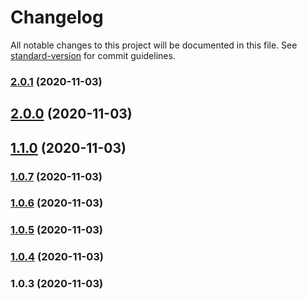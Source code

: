 # Changelog

All notable changes to this project will be documented in this file. See [standard-version](https://github.com/conventional-changelog/standard-version) for commit guidelines.

### [2.0.1](https://gitee.com/lelewj/ddc-cli/compare/v2.0.0...v2.0.1) (2020-11-03)

## [2.0.0](https://gitee.com/lelewj/ddc-cli/compare/v1.1.0...v2.0.0) (2020-11-03)

## [1.1.0](https://gitee.com/lelewj/ddc-cli/compare/v1.0.7...v1.1.0) (2020-11-03)

### [1.0.7](https://gitee.com/lelewj/ddc-cli/compare/v1.0.6...v1.0.7) (2020-11-03)

### [1.0.6](https://gitee.com/lelewj/ddc-cli/compare/v1.0.5...v1.0.6) (2020-11-03)

### [1.0.5](https://gitee.com/lelewj/ddc-cli/compare/v1.0.4...v1.0.5) (2020-11-03)

### [1.0.4](https://gitee.com/lelewj/ddc-cli/compare/v1.0.3...v1.0.4) (2020-11-03)

### 1.0.3 (2020-11-03)
